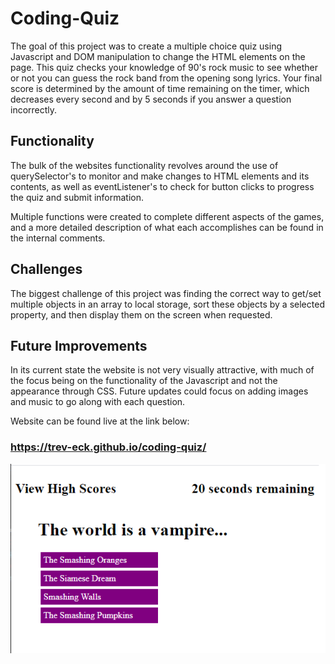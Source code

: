 # Coding-Quiz
The goal of this project was to create a multiple choice quiz using Javascript and DOM manipulation to change the HTML elements on the page. This quiz checks your knowledge of 90's rock music to see whether or not you can guess the rock band from the opening song lyrics. Your final score is determined by the amount of time remaining on the timer, which decreases every second and by 5 seconds if you answer a question incorrectly.

## Functionality
The bulk of the websites functionality revolves around the use of querySelector's to monitor and make changes to HTML elements and its contents, as well as eventListener's to check for button clicks to progress the quiz and submit information.

Multiple functions were created to complete different aspects of the games, and a more detailed description of what each accomplishes can be found in the internal comments.

## Challenges
The biggest challenge of this project was finding the correct way to get/set multiple objects in an array to local storage, sort these objects by a selected property, and then display them on the screen when requested.

## Future Improvements
In its current state the website is not very visually attractive, with much of the focus being on the functionality of the Javascript and not the appearance through CSS. Future updates could focus on adding images and music to go along with each question.


Website can be found live at the link below:
### https://trev-eck.github.io/coding-quiz/
![screenshot of coding quiz in action](/screenshot.png)
